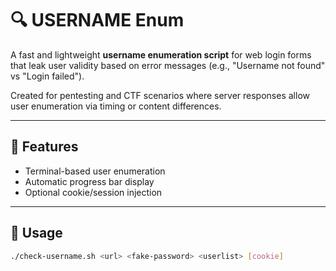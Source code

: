 # 🔍 USERNAME Enum

A fast and lightweight **username enumeration script** for web login forms that leak user validity based on error messages (e.g., "Username not found" vs "Login failed").

Created for pentesting and CTF scenarios where server responses allow user enumeration via timing or content differences.

---

## 🔧 Features
- Terminal-based user enumeration
- Automatic progress bar display
- Optional cookie/session injection

---

## 📌 Usage

```bash
./check-username.sh <url> <fake-password> <userlist> [cookie]
